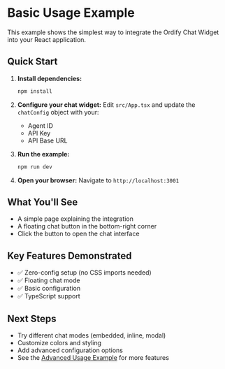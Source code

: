 # Basic Usage Example

This example shows the simplest way to integrate the Ordify Chat Widget into your React application.

## Quick Start

1. **Install dependencies:**
   ```bash
   npm install
   ```

2. **Configure your chat widget:**
   Edit `src/App.tsx` and update the `chatConfig` object with your:
   - Agent ID
   - API Key  
   - API Base URL

3. **Run the example:**
   ```bash
   npm run dev
   ```

4. **Open your browser:**
   Navigate to `http://localhost:3001`

## What You'll See

- A simple page explaining the integration
- A floating chat button in the bottom-right corner
- Click the button to open the chat interface

## Key Features Demonstrated

- ✅ Zero-config setup (no CSS imports needed)
- ✅ Floating chat mode
- ✅ Basic configuration
- ✅ TypeScript support

## Next Steps

- Try different chat modes (embedded, inline, modal)
- Customize colors and styling
- Add advanced configuration options
- See the [Advanced Usage Example](../advanced-usage/) for more features
